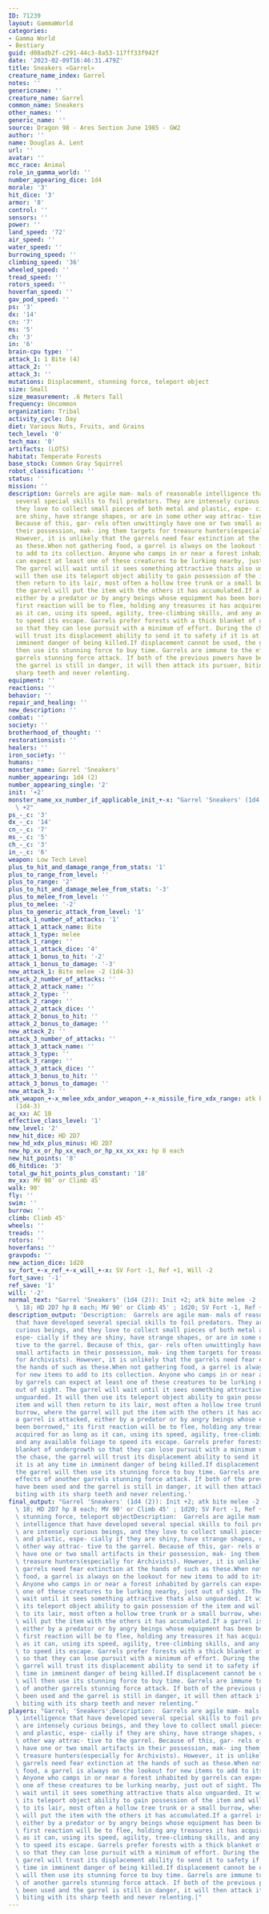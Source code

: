 ```yaml
---
ID: 71239
layout: GammaWorld
categories:
- Gamma World
- Bestiary
guid: d08adb2f-c291-44c3-8a53-117ff33f942f
date: '2023-02-09T16:46:31.479Z'
title: Sneakers «Garrel»
creature_name_index: Garrel
notes: ''
genericname: ''
creature_name: Garrel
common_name: Sneakers
other_names: ''
generic_name: ''
source: Dragon 98 - Ares Section June 1985 - GW2
author: ''
name: Douglas A. Lent
url: ''
avatar: ''
mcc_race: Animal
role_in_gamma_world: ''
number_appearing_dice: 1d4
morale: '3'
hit_dice: '3'
armor: '8'
control: ''
sensors: ''
power: ''
land_speed: '72'
air_speed: ''
water_speed: ''
burrowing_speed: ''
climbing_speed: '36'
wheeled_speed: ''
tread_speed: ''
rotors_speed: ''
hoverfan_speed: ''
gav_pod_speed: ''
ps: '3'
dx: '14'
cn: '7'
ms: '5'
ch: '3'
in: '6'
brain-cpu type: ''
attack_1: 1 Bite (4)
attack_2: ''
attack_3: ''
mutations: Displacement, stunning force, teleport object
size: Small
size_measurement: .6 Meters Tall
frequency: Uncommon
organization: Tribal
activity_cycle: Day
diet: Various Nuts, Fruits, and Grains
tech_level: '0'
tech_max: '0'
artifacts: (LOTS)
habitat: Temperate Forests
base_stock: Common Gray Squirrel
robot_classification: ''
status: ''
mission: ''
description: Garrels are agile mam- mals of reasonable intelligence that have developed
  several special skills to foil predators. They are intensely curious beings, and
  they love to collect small pieces of both metal and plastic, espe- cially if they
  are shiny, have strange shapes, or are in some other way attrac- tive to the garrel.
  Because of this, gar- rels often unwittingly have one or two small artifacts in
  their possession, mak- ing them targets for treasure hunters(especially for Archivists).
  However, it is unlikely that the garrels need fear extinction at the hands of such
  as these.When not gathering food, a garrel is always on the lookout for new items
  to add to its collection. Anyone who camps in or near a forest inhabited by garrels
  can expect at least one of these creatures to be lurking nearby, just out of sight.
  The garrel will wait until it sees something attractive thats also unguarded. It
  will then use its teleport object ability to gain possession of the item and will
  then return to its lair, most often a hollow tree trunk or a small burrow, where
  the garrel will put the item with the others it has accumulated.If a garrel is attacked,
  either by a predator or by angry beings whose equipment has been borrowed," its
  first reaction will be to flee, holding any treasures it has acquired for as long
  as it can, using its speed, agility, tree-climbing skills, and any available foliage
  to speed its escape. Garrels prefer forests with a thick blanket of undergrowth
  so that they can lose pursuit with a minimum of effort. During the chase, the garrel
  will trust its displacement ability to send it to safety if it is at any time in
  imminent danger of being killed.If displacement cannot be used, the garrel will
  then use its stunning force to buy time. Garrels are immune to the effects of another
  garrels stunning force attack. If both of the previous powers have been used and
  the garrel is still in danger, it will then attack its pursuer, biting with its
  sharp teeth and never relenting.
equipment: ''
reactions: ''
behavior: ''
repair_and_healing: ''
new_description: ''
combat: ''
society: ''
brotherhood_of_thought: ''
restorationsist: ''
healers: ''
iron_society: ''
humans: ''
monster_name: Garrel 'Sneakers'
number_appearing: 1d4 (2)
number_appearing_single: '2'
init: '+2'
monster_name_xx_number_if_applicable_init_+-x: "Garrel 'Sneakers' (1d4 (2)): Init\
  \ +2"
ps_-_c: '3'
dx_-_c: '14'
cn_-_c: '7'
ms_-_c: '5'
ch_-_c: '3'
in_-_c: '6'
weapon: Low Tech Level
plus_to_hit_and_damage_range_from_stats: '1'
plus_to_range_from_level: ''
plus_to_range: '2'
plus_to_hit_and_damage_melee_from_stats: '-3'
plus_to_melee_from_level: ''
plus_to_melee: '-2'
plus_to_generic_attack_from_level: '1'
attack_1_number_of_attacks: '1'
attack_1_attack_name: Bite
attack_1_type: melee
attack_1_range: ''
attack_1_attack_dice: '4'
attack_1_bonus_to_hit: '-2'
attack_1_bonus_to_damage: '-3'
new_attack_1: Bite melee -2 (1d4-3)
attack_2_number_of_attacks: ''
attack_2_attack_name: ''
attack_2_type: ''
attack_2_range: ''
attack_2_attack_dice: ''
attack_2_bonus_to_hit: ''
attack_2_bonus_to_damage: ''
new_attack_2: ''
attack_3_number_of_attacks: ''
attack_3_attack_name: ''
attack_3_type: ''
attack_3_range: ''
attack_3_attack_dice: ''
attack_3_bonus_to_hit: ''
attack_3_bonus_to_damage: ''
new_attack_3: ''
atk_weapon_+-x_melee_xdx_andor_weapon_+-x_missile_fire_xdx_range: atk bite melee -2
  (1d4-3)
ac_xx: AC 18
effective_class_level: '1'
new_level: '2'
new_hit_dice: HD 2D7
new_hd_xdx_plus_minus: HD 2D7
new_hp_xx_or_hp_xx_each_or_hp_xx_xx_xx: hp 8 each
new_hit_points: '8'
d6_hitdice: '3'
total_gw_hit_points_plus_constant: '18'
mv_xx: MV 90' or Climb 45'
walk: 90'
fly: ''
swim: ''
burrow: ''
climb: Climb 45'
wheels: ''
treads: ''
rotors: ''
hoverfans: ''
gravpods: ''
new_action_dice: 1d20
sv_fort_+-x_ref_+-x_will_+-x: SV Fort -1, Ref +1, Will -2
fort_save: '-1'
ref_save: '1'
will: '-2'
normal_text: "Garrel 'Sneakers' (1d4 (2)): Init +2; atk bite melee -2 (1d4-3); AC\
  \ 18; HD 2D7 hp 8 each; MV 90' or Climb 45' ; 1d20; SV Fort -1, Ref +1, Will -2"
description_output: 'Description:  Garrels are agile mam- mals of reasonable intelligence
  that have developed several special skills to foil predators. They are intensely
  curious beings, and they love to collect small pieces of both metal and plastic,
  espe- cially if they are shiny, have strange shapes, or are in some other way attrac-
  tive to the garrel. Because of this, gar- rels often unwittingly have one or two
  small artifacts in their possession, mak- ing them targets for treasure hunters(especially
  for Archivists). However, it is unlikely that the garrels need fear extinction at
  the hands of such as these.When not gathering food, a garrel is always on the lookout
  for new items to add to its collection. Anyone who camps in or near a forest inhabited
  by garrels can expect at least one of these creatures to be lurking nearby, just
  out of sight. The garrel will wait until it sees something attractive thats also
  unguarded. It will then use its teleport object ability to gain possession of the
  item and will then return to its lair, most often a hollow tree trunk or a small
  burrow, where the garrel will put the item with the others it has accumulated.If
  a garrel is attacked, either by a predator or by angry beings whose equipment has
  been borrowed," its first reaction will be to flee, holding any treasures it has
  acquired for as long as it can, using its speed, agility, tree-climbing skills,
  and any available foliage to speed its escape. Garrels prefer forests with a thick
  blanket of undergrowth so that they can lose pursuit with a minimum of effort. During
  the chase, the garrel will trust its displacement ability to send it to safety if
  it is at any time in imminent danger of being killed.If displacement cannot be used,
  the garrel will then use its stunning force to buy time. Garrels are immune to the
  effects of another garrels stunning force attack. If both of the previous powers
  have been used and the garrel is still in danger, it will then attack its pursuer,
  biting with its sharp teeth and never relenting.'
final_output: "Garrel 'Sneakers' (1d4 (2)): Init +2; atk bite melee -2 (1d4-3); AC\
  \ 18; HD 2D7 hp 8 each; MV 90' or Climb 45' ; 1d20; SV Fort -1, Ref +1, Will -2Displacement,\
  \ stunning force, teleport objectDescription:  Garrels are agile mam- mals of reasonable\
  \ intelligence that have developed several special skills to foil predators. They\
  \ are intensely curious beings, and they love to collect small pieces of both metal\
  \ and plastic, espe- cially if they are shiny, have strange shapes, or are in some\
  \ other way attrac- tive to the garrel. Because of this, gar- rels often unwittingly\
  \ have one or two small artifacts in their possession, mak- ing them targets for\
  \ treasure hunters(especially for Archivists). However, it is unlikely that the\
  \ garrels need fear extinction at the hands of such as these.When not gathering\
  \ food, a garrel is always on the lookout for new items to add to its collection.\
  \ Anyone who camps in or near a forest inhabited by garrels can expect at least\
  \ one of these creatures to be lurking nearby, just out of sight. The garrel will\
  \ wait until it sees something attractive thats also unguarded. It will then use\
  \ its teleport object ability to gain possession of the item and will then return\
  \ to its lair, most often a hollow tree trunk or a small burrow, where the garrel\
  \ will put the item with the others it has accumulated.If a garrel is attacked,\
  \ either by a predator or by angry beings whose equipment has been borrowed,\" its\
  \ first reaction will be to flee, holding any treasures it has acquired for as long\
  \ as it can, using its speed, agility, tree-climbing skills, and any available foliage\
  \ to speed its escape. Garrels prefer forests with a thick blanket of undergrowth\
  \ so that they can lose pursuit with a minimum of effort. During the chase, the\
  \ garrel will trust its displacement ability to send it to safety if it is at any\
  \ time in imminent danger of being killed.If displacement cannot be used, the garrel\
  \ will then use its stunning force to buy time. Garrels are immune to the effects\
  \ of another garrels stunning force attack. If both of the previous powers have\
  \ been used and the garrel is still in danger, it will then attack its pursuer,\
  \ biting with its sharp teeth and never relenting."
players: "Garrel; 'Sneakers';Description:  Garrels are agile mam- mals of reasonable\
  \ intelligence that have developed several special skills to foil predators. They\
  \ are intensely curious beings, and they love to collect small pieces of both metal\
  \ and plastic, espe- cially if they are shiny, have strange shapes, or are in some\
  \ other way attrac- tive to the garrel. Because of this, gar- rels often unwittingly\
  \ have one or two small artifacts in their possession, mak- ing them targets for\
  \ treasure hunters(especially for Archivists). However, it is unlikely that the\
  \ garrels need fear extinction at the hands of such as these.When not gathering\
  \ food, a garrel is always on the lookout for new items to add to its collection.\
  \ Anyone who camps in or near a forest inhabited by garrels can expect at least\
  \ one of these creatures to be lurking nearby, just out of sight. The garrel will\
  \ wait until it sees something attractive thats also unguarded. It will then use\
  \ its teleport object ability to gain possession of the item and will then return\
  \ to its lair, most often a hollow tree trunk or a small burrow, where the garrel\
  \ will put the item with the others it has accumulated.If a garrel is attacked,\
  \ either by a predator or by angry beings whose equipment has been borrowed,\" its\
  \ first reaction will be to flee, holding any treasures it has acquired for as long\
  \ as it can, using its speed, agility, tree-climbing skills, and any available foliage\
  \ to speed its escape. Garrels prefer forests with a thick blanket of undergrowth\
  \ so that they can lose pursuit with a minimum of effort. During the chase, the\
  \ garrel will trust its displacement ability to send it to safety if it is at any\
  \ time in imminent danger of being killed.If displacement cannot be used, the garrel\
  \ will then use its stunning force to buy time. Garrels are immune to the effects\
  \ of another garrels stunning force attack. If both of the previous powers have\
  \ been used and the garrel is still in danger, it will then attack its pursuer,\
  \ biting with its sharp teeth and never relenting.|"
---
```

</br>